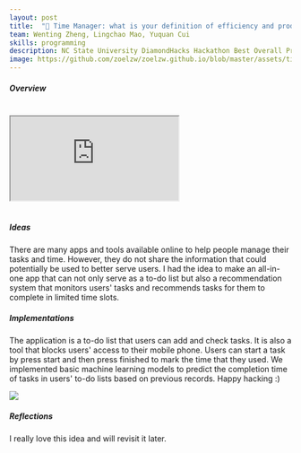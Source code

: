 ```yaml
---
layout: post
title:  "🏅 Time Manager: what is your definition of efficiency and productivity"
team: Wenting Zheng, Lingchao Mao, Yuquan Cui
skills: programming 
description: NC State University DiamondHacks Hackathon Best Overall Prize (University-level Hackathon)
image: https://github.com/zoelzw/zoelzw.github.io/blob/master/assets/timeManager.png?raw=true
---
```

<div class="row">
  <div class="col-md-3">
    <h5 class="Heading"> Overview </h5>
    <br>
  </div>
  <div class="col-md-9">
    <div class="d-flex justify-content-center embed-responsive embed-responsive-16by9">
      <iframe class="embed-responsive-item" src="https://www.youtube.com/embed/xEbf0-N4MA4" allowfullscreen></iframe>
    </div>
    <br>
  </div>
</div>

<!-- <hr bordercolor = "lightgrey"> -->

<div class="row">
  <div class="col-md-3">
    <h5 class="Heading"> Ideas </h5>
  </div>
  
  <div class="col-md-9">
    <p> 
      There are many apps and tools available online to help people manage their tasks and time. However, they do not share the information that could potentially be used to better serve users. I had the idea to make an all-in-one app that can not only serve as a to-do list but also a recommendation system that monitors users' tasks and recommends tasks for them to complete in limited time slots.  
    </p>
  </div>


</div>
<div class="row">
  <div class="col-md-3">
    <!-- <span style="font-size: 2em; color: red;">
        <i class="fa fa-angle-right "></i>
    </span> -->
    <h5 class="Heading"> Implementations </h5>
  </div>
  
  <div class="col-md-9">
    <p>
       The application is a to-do list that users can add and check tasks. It is also a tool that blocks users' access to their mobile phone. Users can start a task by press start and then press finished to mark the time that they used. We implemented basic machine learning models to predict the completion time of tasks in users' to-do lists based on previous records. Happy hacking :)
    </p> 
    <img src="https://github.com/zoelzw/zoelzw.github.io/blob/master/assets/hacking.jpeg?raw=true">
  </div>
</div>

<!-- <hr bordercolor = "lightgrey"> -->

<div class="row">
  <div class="col-md-3">
    <!-- <span style="font-size: 2em; color: red;">
        <i class="fa fa-angle-right "></i>
    </span> -->
    <h5 class="Heading"> Reflections </h5>
  </div>
  
  <div class="col-md-9">
    <p> 
      I really love this idea and will revisit it later. 
    </p>
  </div>
</div>
